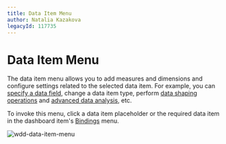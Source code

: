 ```yaml
---
title: Data Item Menu
author: Natalia Kazakova
legacyId: 117735
---
```

# Data Item Menu
The data item menu allows you to add measures and dimensions and configure settings related to the selected data item. For example, you can [specify a data field](../bind-dashboard-items-to-data.md), change a data item type, perform [data shaping operations](../data-shaping.md) and [advanced data analysis](../data-analysis.md), etc.

To invoke this menu, click a data item placeholder or the required data item in the dashboard item's [Bindings](dashboard-item-menu.md) menu.

![wdd-data-item-menu](../../../images/img125907.png)